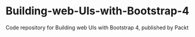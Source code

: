 # Building-web-UIs-with-Bootstrap-4
Code repository for Building web UIs with Bootstrap 4, published by Packt
